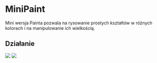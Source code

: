 # MiniPaint
Mini wersja Painta pozwala na rysowanie prostych kształtów w różnych kolorach i na manipulowanie ich wielkością.
## Działanie 
<image src=https://github.com/user-attachments/assets/45b0afc9-ec49-430f-8bcb-e691a4cb9b4a></image>
<image src=https://github.com/user-attachments/assets/7d401d29-aad7-4d62-a181-117b6d45587c></image>

